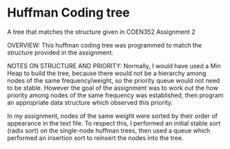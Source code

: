 # Huffman Coding tree
A tree that matches the structure given in COEN352 Assignment 2

OVERVIEW:
This huffman coding tree was programmed to match the structure provided in the assignment.

NOTES ON STRUCTURE AND PRIORITY:
Normally, I would have used a Min Heap to build the tree, because there would not be a hierarchy among nodes of the same frequency/weight, so the 
priority queue would not need to be stable. 
However the goal of the assignment was to work out the how priority among nodes of the same frequency was established, then program an 
appropriate data structure which observed this priority. 

In my assignment, nodes of the same weight were sorted by their order of appearance in the text file. To respect this, I performed an initial stable sort
(radix sort) on the single-node huffman trees, then used a queue which performed an insertion sort to reinsert the nodes into the tree. 
